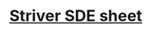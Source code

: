 # [Striver SDE sheet](https://takeuforward.org/interviews/strivers-sde-sheet-top-coding-interview-problems)
